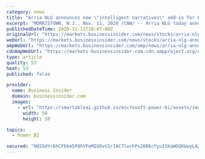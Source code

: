 ```yaml
---
category: news
title: "Arria NLG announces new \"intelligent narratives\" add-in for Power BI dashboards - now available on Microsoft AppSource"
excerpt: "MORRISTOWN, N.J., Nov. 11, 2020 /CNW/ -- Arria NLG today announced a powerful new version of Arria for Power BI, an add-in that brings natural language generation (NLG) intelligent narratives to ..."
publishedDateTime: 2020-11-11T18:07:00Z
originalUrl: "https://markets.businessinsider.com/news/stocks/arria-nlg-announces-new-intelligent-narratives-add-in-for-power-bi-dashboards-now-available-on-microsoft-appsource-1029793234"
webUrl: "https://markets.businessinsider.com/news/stocks/arria-nlg-announces-new-intelligent-narratives-add-in-for-power-bi-dashboards-now-available-on-microsoft-appsource-1029793234"
ampWebUrl: "https://markets.businessinsider.com/amp/news/arria-nlg-announces-new-intelligent-narratives-add-in-for-power-bi-dashboards-now-available-on-microsoft-appsource-1029793234"
cdnAmpWebUrl: "https://markets-businessinsider-com.cdn.ampproject.org/c/s/markets.businessinsider.com/amp/news/arria-nlg-announces-new-intelligent-narratives-add-in-for-power-bi-dashboards-now-available-on-microsoft-appsource-1029793234"
type: article
quality: 53
heat: 53
published: false

provider:
  name: Business Insider
  domain: businessinsider.com
  images:
    - url: "https://smartableai.github.io/microsoft-power-bi/assets/images/organizations/businessinsider.com-50x50.jpg"
      width: 50
      height: 50

topics:
  - Power BI

secured: "NQS5HYr6hCF6km5P8hVFeMIGRvU1r1AC7lwrhPx26R6cYyuISKaWGGKUwyLAZqyQOBezt8z4l+Dod08lFTE3JNt+iV3TUh7bcaFNGA99IpYKTUYNiPEu1PFWVUiuz/QM00RhHEDLMIJCLr75N9A8SEgq6ebxt/2xuGHvgdnvc05gUQ7bmmQVAA7oUL51jm9Vrd7os2fFthxvwjucsi6aWI9B4s6/vtsjuL5bHZq+r3jff+iwtNGiXfrByDr4GtHuhVQfO/gXdwuQq2p1FiuzVtcTFiM7ICq2hkTYAVqNoZYjGvhJZ8iQ0w86O/s0iGy2afrh8tKmDmQph97fT3HpNRui4D9IM7tLbYWB0S1o4ks=;lTgGqK2Z0jVKO0fQrhnLyg=="
---
```


